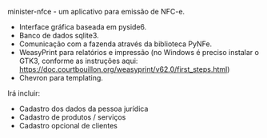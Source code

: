 minister-nfce - um aplicativo para emissão de NFC-e.

- Interface gráfica baseada em pyside6.
- Banco de dados sqlite3.
- Comunicação com a fazenda através da biblioteca PyNFe.
- WeasyPrint para relatórios e impressão (no Windows é 
  preciso instalar o GTK3, conforme as instruções aqui:
  https://doc.courtbouillon.org/weasyprint/v62.0/first_steps.html)
- Chevron para templating.

Irá incluir:
- Cadastro dos dados da pessoa jurídica
- Cadastro de produtos / serviços
- Cadastro opcional de clientes

